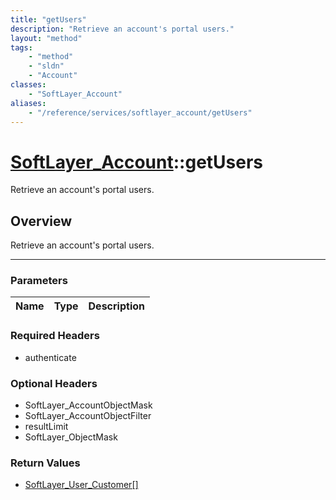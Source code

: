 ```yaml
---
title: "getUsers"
description: "Retrieve an account's portal users."
layout: "method"
tags:
    - "method"
    - "sldn"
    - "Account"
classes:
    - "SoftLayer_Account"
aliases:
    - "/reference/services/softlayer_account/getUsers"
---
```

# [SoftLayer_Account](/reference/services/SoftLayer_Account)::getUsers


Retrieve an account's portal users.


## Overview 
Retrieve an account's portal users.

-----

### Parameters 
|Name | Type | Description |
| --- | --- | --- |


### Required Headers
* authenticate


### Optional Headers
* SoftLayer_AccountObjectMask
* SoftLayer_AccountObjectFilter
* resultLimit
* SoftLayer_ObjectMask

### Return Values
* <a href='/reference/datatypes/SoftLayer_User_Customer'>SoftLayer_User_Customer[] </a>




